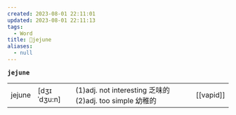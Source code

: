 ```yaml
---
created: 2023-08-01 22:11:01
updated: 2023-08-01 22:11:13
tags:
  - Word
title: 📖jejune
aliases:
  - null
---
```


<pre><strong>jejune</strong></pre>
|   |   |   |   |
|---|---|---|---|
|jejune|[dʒɪˈdʒu:n]|(1)adj. not interesting 乏味的(2)adj. too simple 幼稚的|[[vapid]]|